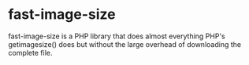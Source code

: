 # fast-image-size
fast-image-size is a PHP library that does almost everything PHP's getimagesize() does but without the large overhead of downloading the complete file.
